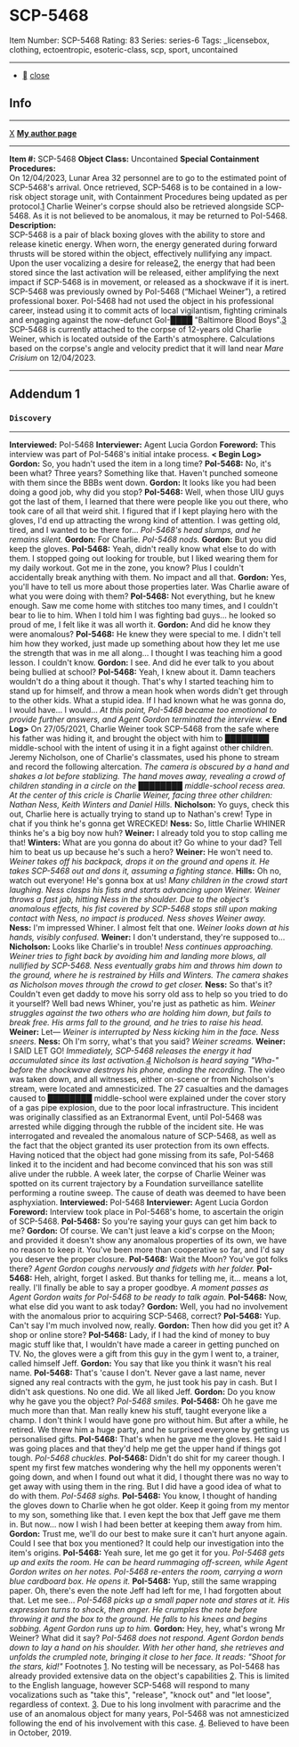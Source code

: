 # SCP-5468
Item Number: SCP-5468
Rating: 83
Series: series-6
Tags: _licensebox, clothing, ectoentropic, esoteric-class, scp, sport, uncontained

---

  * [](javascript:;)
[close](javascript:;)
## Info
* * *
[X](javascript:;)
**[My author page](https://scp-wiki.wikidot.com/guezma-s-uncoordinated-ramblings)**
* * *

**Item #:** SCP-5468
**Object Class:** Uncontained
**Special Containment Procedures:**  
On 12/04/2023, Lunar Area 32 personnel are to go to the estimated point of SCP-5468's arrival.
Once retrieved, SCP-5468 is to be contained in a low-risk object storage unit, with Containment Procedures being updated as per protocol.[1](javascript:;)
Charlie Weiner's corpse should also be retrieved alongside SCP-5468. As it is not believed to be anomalous, it may be returned to PoI-5468.
**Description:**  
SCP-5468 is a pair of black boxing gloves with the ability to store and release kinetic energy. When worn, the energy generated during forward thrusts will be stored within the object, effectively nullifying any impact. Upon the user vocalizing a desire for release[2](javascript:;), the energy that had been stored since the last activation will be released, either amplifying the next impact if SCP-5468 is in movement, or released as a shockwave if it is inert.
SCP-5468 was previously owned by PoI-5468 (“Michael Weiner”), a retired professional boxer. PoI-5468 had not used the object in his professional career, instead using it to commit acts of local vigilantism, fighting criminals and engaging against the now-defunct GoI-████ "Baltimore Blood Boys".[3](javascript:;)
SCP-5468 is currently attached to the corpse of 12-years old Charlie Weiner, which is located outside of the Earth's atmosphere. Calculations based on the corpse's angle and velocity predict that it will land near _Mare Crisium_ on 12/04/2023.
* * *
## Addendum 1
### `Discovery`
* * *
**Interviewed:** PoI-5468
**Interviewer:** Agent Lucia Gordon
**Foreword:** This interview was part of PoI-5468's initial intake process.
**< Begin Log>**
**Gordon:** So, you hadn't used the item in a long time?
**PoI-5468:** No, it's been what? Three years? Something like that. Haven't punched someone with them since the BBBs went down.
**Gordon:** It looks like you had been doing a good job, why did you stop?
**PoI-5468:** Well, when those UIU guys got the last of them, I learned that there were people like you out there, who took care of all that weird shit. I figured that if I kept playing hero with the gloves, I'd end up attracting the wrong kind of attention. I was getting old, tired, and I wanted to be there for…
_PoI-5468's head slumps, and he remains silent._
**Gordon:** For Charlie.
_PoI-5468 nods._
**Gordon:** But you did keep the gloves.
**PoI-5468:** Yeah, didn't really know what else to do with them. I stopped going out looking for trouble, but I liked wearing them for my daily workout. Got me in the zone, you know? Plus I couldn't accidentally break anything with them. No impact and all that.
**Gordon:** Yes, you'll have to tell us more about those properties later. Was Charlie aware of what you were doing with them?
**PoI-5468:** Not everything, but he knew enough. Saw me come home with stitches too many times, and I couldn't bear to lie to him. When I told him I was fighting bad guys… he looked so proud of me, I felt like it was all worth it.
**Gordon:** And did he know they were anomalous?
**PoI-5468:** He knew they were special to me. I didn't tell him how they worked, just made up something about how they let me use the strength that was in me all along… I thought I was teaching him a good lesson. I couldn't know.
**Gordon:** I see. And did he ever talk to you about being bullied at school?
**PoI-5468:** Yeah, I knew about it. Damn teachers wouldn't do a thing about it though. That's why I started teaching him to stand up for himself, and throw a mean hook when words didn't get through to the other kids. What a stupid idea. If I had known what he was gonna do, I would have… I would…
_At this point, PoI-5468 became too emotional to provide further answers, and Agent Gordon terminated the interview._
**< End Log>**
On 27/05/2021, Charlie Weiner took SCP-5468 from the safe where his father was hiding it, and brought the object with him to ████████ middle-school with the intent of using it in a fight against other children.
Jeremy Nicholson, one of Charlie's classmates, used his phone to stream and record the following altercation.
_The camera is obscured by a hand and shakes a lot before stablizing. The hand moves away, revealing a crowd of children standing in a circle on the ████████ middle-school recess area. At the center of this cricle is Charlie Weiner, facing three other children: Nathan Ness, Keith Winters and Daniel Hills._
**Nicholson:** Yo guys, check this out, Charlie here is actually trying to stand up to Nathan's crew! Type in chat if you think he's gonna get WRECKED!
**Ness:** So, little Charlie WHINER thinks he's a big boy now huh?
**Weiner:** I already told you to stop calling me that!
**Winters:** What are you gonna do about it? Go whine to your dad? Tell him to beat us up because he's such a hero?
**Weiner:** He won't need to.
_Weiner takes off his backpack, drops it on the ground and opens it. He takes SCP-5468 out and dons it, assuming a fighting stance._
**Hills:** Oh no, watch out everyone! He's gonna box at us!
_Many children in the crowd start laughing. Ness clasps his fists and starts advancing upon Weiner. Weiner throws a fast jab, hitting Ness in the shoulder. Due to the object's anomalous effects, his fist covered by SCP-5468 stops still upon making contact with Ness, no impact is produced. Ness shoves Weiner away._
**Ness:** I'm impressed Whiner. I almost felt that one.
_Weiner looks down at his hands, visibly confused._
**Weiner:** I don't understand, they're supposed to…
**Nicholson:** Looks like Charlie's in trouble!
_Ness continues approaching. Weiner tries to fight back by avoiding him and landing more blows, all nullified by SCP-5468. Ness eventually grabs him and throws him down to the ground, where he is restrained by Hills and Winters. The camera shakes as Nicholson moves through the crowd to get closer._
**Ness:** So that's it? Couldn't even get daddy to move his sorry old ass to help so you tried to do it yourself? Well bad news Whiner, you're just as pathetic as him.
_Weiner struggles against the two others who are holding him down, but fails to break free. His arms fall to the ground, and he tries to raise his head._
**Weiner:** Let—
_Weiner is interrupted by Ness kicking him in the face. Ness sneers._
**Ness:** Oh I'm sorry, what's that you said?
_Weiner screams._
**Weiner:** I SAID LET GO!
_Immediately, SCP-5468 releases the energy it had accumulated since its last activation.[4](javascript:;) Nicholson is heard saying "Wha-" before the shockwave destroys his phone, ending the recording._
The video was taken down, and all witnesses, either on-scene or from Nicholson's stream, were located and amnesticized. The 27 casualties and the damages caused to ████████ middle-school were explained under the cover story of a gas pipe explosion, due to the poor local infrastructure.
This incident was originally classified as an Extranormal Event, until PoI-5468 was arrested while digging through the rubble of the incident site. He was interrogated and revealed the anomalous nature of SCP-5468, as well as the fact that the object granted its user protection from its own effects. Having noticed that the object had gone missing from its safe, PoI-5468 linked it to the incident and had become convinced that his son was still alive under the rubble.
A week later, the corpse of Charlie Weiner was spotted on its current trajectory by a Foundation surveillance satellite performing a routine sweep. The cause of death was deemed to have been asphyxiation.
**Interviewed:** PoI-5468
**Interviewer:** Agent Lucia Gordon
**Foreword:** Interview took place in PoI-5468's home, to ascertain the origin of SCP-5468.
**PoI-5468:** So you're saying your guys can get him back to me?
**Gordon:** Of course. We can't just leave a kid's corpse on the Moon; and provided it doesn't show any anomalous properties of its own, we have no reason to keep it. You've been more than cooperative so far, and I'd say you deserve the proper closure.
**PoI-5468:** Wait the Moon? You've got folks there?
_Agent Gordon coughs nervously and fidgets with her folder._
**PoI-5468:** Heh, alright, forget I asked. But thanks for telling me, it… means a lot, really. I'll finally be able to say a proper goodbye.
_A moment passes as Agent Gordon waits for PoI-5468 to be ready to talk again._
**PoI-5468:** Now, what else did you want to ask today?
**Gordon:** Well, you had no involvement with the anomalous prior to acquiring SCP-5468, correct?
**PoI-5468:** Yup. Can't say I'm much involved now, really.
**Gordon:** Then how did you get it? A shop or online store?
**PoI-5468:** Lady, if I had the kind of money to buy magic stuff like that, I wouldn't have made a career in getting punched on TV. No, the gloves were a gift from this guy in the gym I went to, a trainer, called himself Jeff.
**Gordon:** You say that like you think it wasn't his real name.
**PoI-5468:** That's 'cause I don't. Never gave a last name, never signed any real contracts with the gym, he just took his pay in cash. But I didn't ask questions. No one did. We all liked Jeff.
**Gordon:** Do you know why he gave you the object?
_PoI-5468 smiles._
**PoI-5468:** Oh he gave me much more than that. Man really knew his stuff, taught everyone like a champ. I don't think I would have gone pro without him. But after a while, he retired. We threw him a huge party, and he surprised everyone by getting us personalised gifts.
**PoI-5468:** That's when he gave me the gloves. He said I was going places and that they'd help me get the upper hand if things got tough.
_PoI-5468 chuckles._
**PoI-5468:** Didn't do shit for my career though. I spent my first few matches wondering why the hell my opponents weren't going down, and when I found out what it did, I thought there was no way to get away with using them in the ring. But I did have a good idea of what to do with them.
_PoI-5468 sighs._
**PoI-5468:** You know, I thought of handing the gloves down to Charlie when he got older. Keep it going from my mentor to my son, something like that. I even kept the box that Jeff gave me them in. But now… now I wish I had been better at keeping them away from him.
**Gordon:** Trust me, we'll do our best to make sure it can't hurt anyone again. Could I see that box you mentioned? It could help our investigation into the item's origins.
**PoI-5468:** Yeah sure, let me go get it for you.
_PoI-5468 gets up and exits the room. He can be heard rummaging off-screen, while Agent Gordon writes on her notes._
_PoI-5468 re-enters the room, carrying a worn blue cardboard box. He opens it._
**PoI-5468:** Yup, still the same wrapping paper. Oh, there's even the note Jeff had left for me, I had forgotten about that. Let me see…
_PoI-5468 picks up a small paper note and stares at it. His expression turns to shock, then anger. He crumples the note before throwing it and the box to the ground. He falls to his knees and begins sobbing. Agent Gordon runs up to him._
**Gordon:** Hey, hey, what's wrong Mr Weiner? What did it say?
_PoI-5468 does not respond. Agent Gordon bends down to lay a hand on his shoulder. With her other hand, she retrieves and unfolds the crumpled note, bringing it close to her face._
_It reads: "Shoot for the stars, kid!"_
Footnotes
[1](javascript:;). No testing will be necessary, as PoI-5468 has already provided extensive data on the object's capabilities
[2](javascript:;). This is limited to the English language, however SCP-5468 will respond to many vocalizations such as "take this", "release", "knock out" and "let loose", regardless of context.
[3](javascript:;). Due to his long involment with paracrime and the use of an anomalous object for many years, PoI-5468 was not amnesticized following the end of his involvement with this case.
[4](javascript:;). Believed to have been in October, 2019.